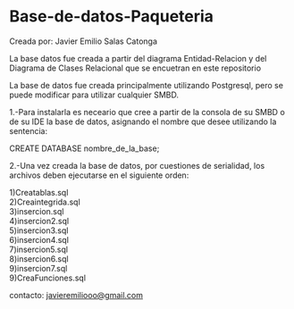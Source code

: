 # Base-de-datos-Paqueteria
Creada por: Javier Emilio Salas Catonga  

La base datos fue creada a partir del diagrama Entidad-Relacion y del Diagrama de Clases Relacional que se encuetran en este repositorio  



La base de datos fue creada principalmente utilizando Postgresql, pero se puede modificar para utilizar cualquier SMBD.  




1.-Para instalarla es neceario que cree a partir de la consola de su SMBD o de su IDE la base de datos, asignando el nombre que desee utilizando la sentencia:  

CREATE DATABASE nombre_de_la_base;  




2.-Una vez creada la base de datos, por cuestiones de serialidad, los archivos deben ejecutarse en el siguiente orden:  



1)Creatablas.sql  
2)Creaintegrida.sql  
3)insercion.sql  
4)insercion2.sql  
5)insercion3.sql  
6)insercion4.sql  
7)insercion5.sql  
8)insercion6.sql  
9)insercion7.sql  
9)CreaFunciones.sql  

contacto: javieremiliooo@gmail.com
